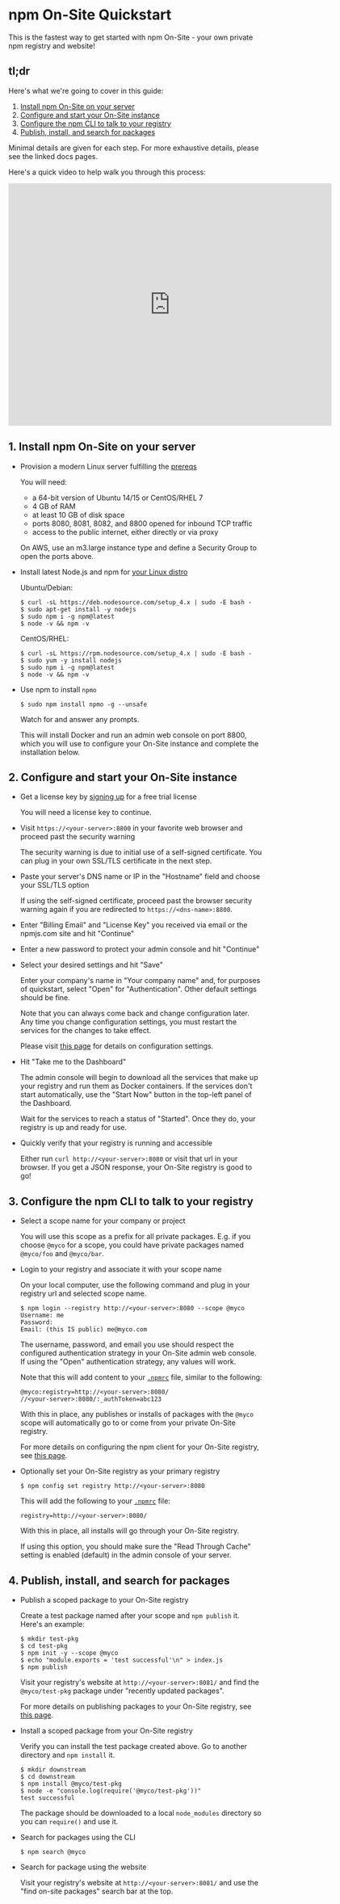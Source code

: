 <!--
order: 1
title: Quickstart
featured: true
-->

# npm On-Site Quickstart

This is the fastest way to get started with npm On-Site - your own private npm registry and website!

## tl;dr

Here's what we're going to cover in this guide:

1. [Install npm On-Site on your server](#1-install)
2. [Configure and start your On-Site instance](#2-configure-server)
3. [Configure the npm CLI to talk to your registry](#3-configure-client)
4. [Publish, install, and search for packages](#4-use)

Minimal details are given for each step. For more exhaustive details, please see the linked docs pages.

Here's a quick video to help walk you through this process:

<iframe width="640" height="480" src="https://www.youtube.com/embed/mKMaG0cixXw" frameborder="0" allowfullscreen></iframe>

<a name="1-install"></a>
## 1. Install npm On-Site on your server

- Provision a modern Linux server fulfilling the [prereqs](/enterprise/requirements)

    You will need:

    - a 64-bit version of Ubuntu 14/15 or CentOS/RHEL 7
    - 4 GB of RAM
    - at least 10 GB of disk space
    - ports 8080, 8081, 8082, and 8800 opened for inbound TCP traffic
    - access to the public internet, either directly or via proxy

    On AWS, use an m3.large instance type and define a Security Group to open the ports above.

- Install latest Node.js and npm for <a href="https://nodejs.org/en/download/package-manager/" target="_blank">your Linux distro</a>

    Ubuntu/Debian:

    ```
    $ curl -sL https://deb.nodesource.com/setup_4.x | sudo -E bash -
    $ sudo apt-get install -y nodejs
    $ sudo npm i -g npm@latest
    $ node -v && npm -v
    ```

    CentOS/RHEL:

    ```
    $ curl -sL https://rpm.nodesource.com/setup_4.x | sudo -E bash -
    $ sudo yum -y install nodejs
    $ sudo npm i -g npm@latest
    $ node -v && npm -v
    ```

- Use npm to install `npmo`

    ```
    $ sudo npm install npmo -g --unsafe
    ```

    Watch for and answer any prompts.

    This will install Docker and run an admin web console on port 8800, which you will use to configure your On-Site instance and complete the installation below.

<a name="2-configure-server"></a>
## 2. Configure and start your On-Site instance

- Get a license key by <a href="https://www.npmjs.com/onsite#free-trial" target="_blank">signing up</a> for a free trial license

    You will need a license key to continue.

- Visit `https://<your-server>:8800` in your favorite web browser and proceed past the security warning

    The security warning is due to initial use of a self-signed certificate. You can plug in your own SSL/TLS certificate in the next step.

- Paste your server's DNS name or IP in the "Hostname" field and choose your SSL/TLS option

    If using the self-signed certificate, proceed past the browser security warning again if you are redirected to `https://<dns-name>:8800`.

- Enter "Billing Email" and "License Key" you received via email or the npmjs.com site and hit "Continue"
- Enter a new password to protect your admin console and hit "Continue"
- Select your desired settings and hit "Save"

    Enter your company's name in "Your company name" and, for purposes of quickstart, select "Open" for "Authentication". Other default settings should be fine.

    Note that you can always come back and change configuration later. Any time you change configuration settings, you must restart the services for the changes to take effect.

    Please visit [this page](/enterprise/server-configuration) for details on configuration settings.

- Hit "Take me to the Dashboard"

    The admin console will begin to download all the services that make up your registry and run them as Docker containers. If the services don't start automatically, use the "Start Now" button in the top-left panel of the Dashboard.

    Wait for the services to reach a status of "Started". Once they do, your registry is up and ready for use.

- Quickly verify that your registry is running and accessible

    Either run `curl http://<your-server>:8080` or visit that url in your browser. If you get a JSON response, your On-Site registry is good to go!

<a name="3-configure-client"></a>
## 3. Configure the npm CLI to talk to your registry

- Select a scope name for your company or project

    You will use this scope as a prefix for all private packages. E.g. if you choose `@myco` for a scope, you could have private packages named `@myco/foo` and `@myco/bar`.

- Login to your registry and associate it with your scope name

    On your local computer, use the following command and plug in your registry url and selected scope name.

    ```
    $ npm login --registry http://<your-server>:8080 --scope @myco
    Username: me
    Password:
    Email: (this IS public) me@myco.com
    ```

    The username, password, and email you use should respect the configured authentication strategy in your On-Site admin web console. If using the "Open" authentication strategy, any values will work.

    Note that this will add content to your [`.npmrc`](/files/npmrc) file, similar to the following:

    ```
    @myco:registry=http://<your-server>:8080/
    //<your-server>:8080/:_authToken=abc123
    ```

    With this in place, any publishes or installs of packages with the `@myco` scope will automatically go to or come from your private On-Site registry.

    For more details on configuring the npm client for your On-Site registry, see [this page](/enterprise/client-configuration).

- Optionally set your On-Site registry as your primary registry

    ```
    $ npm config set registry http://<your-server>:8080
    ```

    This will add the following to your [`.npmrc`](/files/npmrc) file:

    ```
    registry=http://<your-server>:8080/
    ```

    With this in place, all installs will go through your On-Site registry.

    If using this option, you should make sure the "Read Through Cache" setting is enabled (default) in the admin console of your server.

<a name="4-use"></a>
## 4. Publish, install, and search for packages

- Publish a scoped package to your On-Site registry

    Create a test package named after your scope and `npm publish` it. Here's an example:

    ```
    $ mkdir test-pkg
    $ cd test-pkg
    $ npm init -y --scope @myco
    $ echo "module.exports = 'test successful'\n" > index.js
    $ npm publish
    ```

    Visit your registry's website at `http://<your-server>:8081/` and find the `@myco/test-pkg` package under "recently updated packages".

    For more details on publishing packages to your On-Site registry, see [this page](/enterprise/using-it).

- Install a scoped package from your On-Site registry

    Verify you can install the test package created above. Go to another directory and `npm install` it.

    ```
    $ mkdir downstream
    $ cd downstream
    $ npm install @myco/test-pkg
    $ node -e "console.log(require('@myco/test-pkg'))"
    test successful
    ```

    The package should be downloaded to a local `node_modules` directory so you can `require()` and use it.

- Search for packages using the CLI

    ```
    $ npm search @myco
    ```

- Search for package using the website

    Visit your registry's website at `http://<your-server>:8081/` and use the "find on-site packages" search bar at the top.
